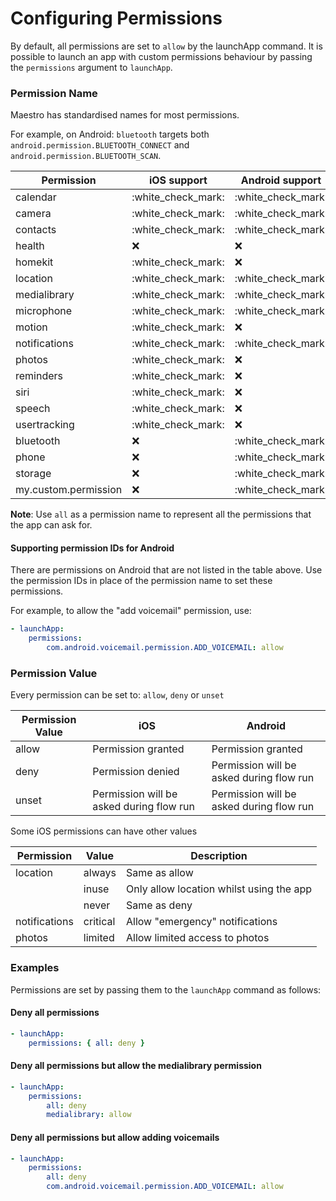 # Configuring Permissions

By default, all permissions are set to `allow` by the launchApp command. It is possible to launch an app with custom permissions behaviour by passing the `permissions` argument to `launchApp`.

### Permission Name

Maestro has standardised names for most permissions.

For example, on Android: `bluetooth` targets both `android.permission.BLUETOOTH_CONNECT` and `android.permission.BLUETOOTH_SCAN`.

| Permission           | iOS support          | Android support      |
| -------------------- | -------------------- | -------------------- |
| calendar             | :white\_check\_mark: | :white\_check\_mark: |
| camera               | :white\_check\_mark: | :white\_check\_mark: |
| contacts             | :white\_check\_mark: | :white\_check\_mark: |
| health               | ❌                    | ❌                    |
| homekit              | :white\_check\_mark: | ❌                    |
| location             | :white\_check\_mark: | :white\_check\_mark: |
| medialibrary         | :white\_check\_mark: | :white\_check\_mark: |
| microphone           | :white\_check\_mark: | :white\_check\_mark: |
| motion               | :white\_check\_mark: | ❌                    |
| notifications        | :white\_check\_mark: | :white\_check\_mark: |
| photos               | :white\_check\_mark: | ❌                    |
| reminders            | :white\_check\_mark: | ❌                    |
| siri                 | :white\_check\_mark: | ❌                    |
| speech               | :white\_check\_mark: | ❌                    |
| usertracking         | :white\_check\_mark: | ❌                    |
| bluetooth            | ❌                    | :white\_check\_mark: |
| phone                | ❌                    | :white\_check\_mark: |
| storage              | ❌                    | :white\_check\_mark: |
| my.custom.permission | ❌                    | :white\_check\_mark: |

**Note**: Use `all` as a permission name to represent all the permissions that the app can ask for.

#### Supporting permission IDs for Android

There are permissions on Android that are not listed in the table above. Use the permission IDs in place of the permission name to set these permissions.

For example, to allow the "add voicemail" permission, use:

```yaml
- launchApp:
    permissions:
        com.android.voicemail.permission.ADD_VOICEMAIL: allow
```

### Permission Value

Every permission can be set to: `allow`, `deny` or `unset`

| Permission Value | iOS                                      | Android                                  |
| ---------------- | ---------------------------------------- | ---------------------------------------- |
| allow            | Permission granted                       | Permission granted                       |
| deny             | Permission denied                        | Permission will be asked during flow run |
| unset            | Permission will be asked during flow run | Permission will be asked during flow run |

Some iOS permissions can have other values

| Permission    | Value    | Description                              |
| ------------- | -------- | ---------------------------------------- |
| location      | always   | Same as allow                            |
|               | inuse    | Only allow location whilst using the app |
|               | never    | Same as deny                             |
| notifications | critical | Allow "emergency" notifications          |
| photos        | limited  | Allow limited access to photos           |

### Examples

Permissions are set by passing them to the `launchApp` command as follows:

#### Deny all permissions

```yaml
- launchApp:
    permissions: { all: deny } 
```

#### Deny all permissions but allow the medialibrary permission

```yaml
- launchApp:
    permissions:
        all: deny
        medialibrary: allow
```

#### Deny all permissions but allow adding voicemails

```yaml
- launchApp:
    permissions:
        all: deny
        com.android.voicemail.permission.ADD_VOICEMAIL: allow
```

